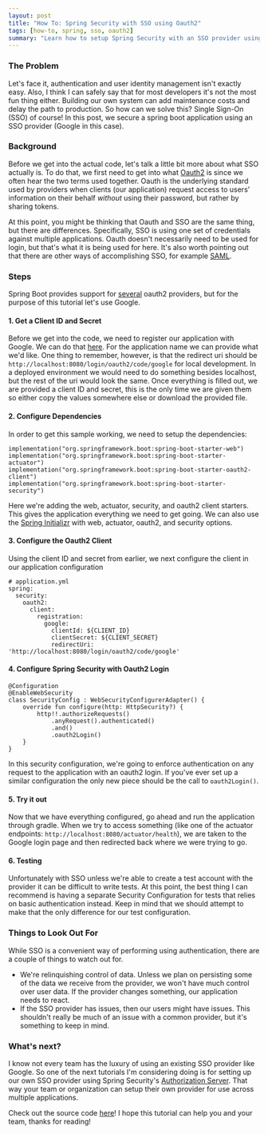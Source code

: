 ```yaml
---
layout: post
title: "How To: Spring Security with SSO using Oauth2"
tags: [how-to, spring, sso, oauth2]
summary: "Learn how to setup Spring Security with an SSO provider using Oauth2"
---
```


### The Problem
Let's face it, authentication and user identity management isn't exactly easy. Also, I think I can safely say that for most developers it's not the most fun thing either. Building our own system can add maintenance costs and delay the path to production. So how can we solve this? Single Sign-On (SSO) of course! In this post, we secure a spring boot application using an SSO provider (Google in this case).

### Background
Before we get into the actual code, let's talk a little bit more about what SSO actually is. To do that, we first need to get into what [Oauth2](https://oauth.net/2/) is since we often hear the two terms used together. Oauth is the underlying standard used by providers when clients (our application) request access to users' information on their behalf _without_ using their password, but rather by sharing tokens.

At this point, you might be thinking that Oauth and SSO are the same thing, but there are differences. Specifically, SSO is using one set of credentials against multiple applications. Oauth doesn't necessarily need to be used for login, but that's what it is being used for here. It's also worth pointing out that there are other ways of accomplishing SSO, for example [SAML](https://en.wikipedia.org/wiki/Security_Assertion_Markup_Language).

### Steps
Spring Boot provides support for [several](https://docs.spring.io/spring-boot/docs/current/reference/html/boot-features-security.html#boot-features-security-oauth2-common-providers) oauth2 providers, but for the purpose of this tutorial let's use Google.

#### 1. Get a Client ID and Secret

Before we get into the code, we need to register our application with Google. We can do that [here](https://developers.google.com/identity/sign-in/web/sign-in#before_you_begin). For the application name we can provide what we'd like. One thing to remember, however, is that the redirect uri should be `http://localhost:8080/login/oauth2/code/google` for local development. In a deployed environment we would need to do something besides localhost, but the rest of the uri would look the same. Once everything is filled out, we are provided a client ID and secret, this is the only time we are given them so either copy the values somewhere else or download the provided file. 

#### 2. Configure Dependencies

In order to get this sample working, we need to setup the dependencies:

<pre><code class="language-kotlin">implementation("org.springframework.boot:spring-boot-starter-web")
implementation("org.springframework.boot:spring-boot-starter-actuator")
implementation("org.springframework.boot:spring-boot-starter-oauth2-client")
implementation("org.springframework.boot:spring-boot-starter-security")
</code></pre>

Here we're adding the web, actuator, security, and oauth2 client starters. This gives the application everything we need to get going. We can also use the [Spring Initializr](https://start.spring.io/) with web, actuator, oauth2, and security options. 

#### 3. Configure the Oauth2 Client

Using the client ID and secret from earlier, we next configure the client in our application configuration
<pre><code class="language-yaml"># application.yml
spring:
  security:
    oauth2:
      client:
        registration:
          google:
            clientId: ${CLIENT_ID}
            clientSecret: ${CLIENT_SECRET}
            redirectUri: 'http://localhost:8080/login/oauth2/code/google'
</code></pre>

#### 4. Configure Spring Security with Oauth2 Login

<pre><code class="language-kotlin">@Configuration
@EnableWebSecurity
class SecurityConfig : WebSecurityConfigurerAdapter() {
    override fun configure(http: HttpSecurity?) {
        http!!.authorizeRequests()
            .anyRequest().authenticated()
            .and()
            .oauth2Login()
    }
}
</code></pre>

In this security configuration, we're going to enforce authentication on any request to the application with an oauth2 login. If you've ever set up a similar configuration the only new piece should be the call to `oauth2Login()`.

#### 5. Try it out

Now that we have everything configured, go ahead and run the application through gradle. When we try to access something (like one of the actuator endpoints: `http://localhost:8080/actuator/health`), we are taken to the Google login page and then redirected back where we were trying to go.

#### 6. Testing
Unfortunately with SSO unless we're able to create a test account with the provider it can be difficult to write tests. At this point, the best thing I can recommend is having a separate Security Configuration for tests that relies on basic authentication instead. Keep in mind that we should attempt to make that the only difference for our test configuration.

### Things to Look Out For

While SSO is a convenient way of performing using authentication, there are a couple of things to watch out for.
 * We're relinquishing control of data. Unless we plan on persisting some of the data we receive from the provider, we won't have much control over user data. If the provider changes something, our application needs to react. 
 * If the SSO provider has issues, then our users might have issues. This shouldn't really be much of an issue with a common provider, but it's something to keep in mind.

### What's next?
I know not every team has the luxury of using an existing SSO provider like Google. So one of the next tutorials I'm considering doing is for setting up our own SSO provider using Spring Security's [Authorization Server](https://docs.spring.io/spring-security-oauth2-boot/docs/current/reference/html/boot-features-security-oauth2-authorization-server.html). That way your team or organization can setup their own provider for use across multiple applications.

Check out the source code [here](https://github.com/lumberjackdev/spring-boot-google-sso)! I hope this tutorial can help you and your team, thanks for reading!